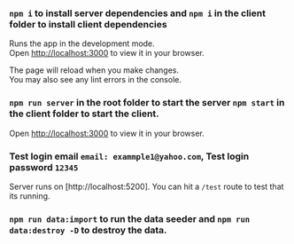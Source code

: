 

### `npm i` to install server dependencies and `npm i` in the client folder to install client dependencies

Runs the app in the development mode.\
Open [http://localhost:3000](http://localhost:3000) to view it in your browser.

The page will reload when you make changes.\
You may also see any lint errors in the console.


### `npm run server` in the root folder to start the server `npm start` in the client folder to start the client.
Open [http://localhost:3000](http://localhost:3000) to view it in your browser.


### Test login email `email: exammple1@yahoo.com`, Test login password  `12345`

Server runs on [http://localhost:5200]. You can hit a `/test` route to test that its running.

### `npm run data:import` to run the data seeder and `npm run data:destroy -D` to destroy the data.

